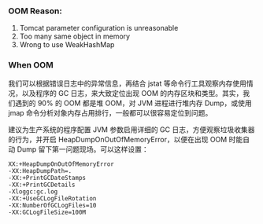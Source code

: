 ### OOM Reason:

1. Tomcat parameter configuration is unreasonable
2. Too many same object in memory
3. Wrong to use WeakHashMap

### When OOM

我们可以根据错误日志中的异常信息，再结合 jstat 等命令行工具观察内存使用情况，以及程序的 GC 日志，来大致定位出现 OOM 的内存区块和类型。其实，我们遇到的 90% 的 OOM 都是堆 OOM，对 JVM 进程进行堆内存 Dump，或使用 jmap 命令分析对象内存占用排行，一般都可以很容易定位到问题。

建议为生产系统的程序配置 JVM 参数启用详细的 GC 日志，方便观察垃圾收集器的行为，并开启 HeapDumpOnOutOfMemoryError，以便在出现 OOM 时能自动 Dump 留下第一问题现场。可以这样设置：

```
XX:+HeapDumpOnOutOfMemoryError 
-XX:HeapDumpPath=. 
-XX:+PrintGCDateStamps 
-XX:+PrintGCDetails 
-Xloggc:gc.log 
-XX:+UseGCLogFileRotation 
-XX:NumberOfGCLogFiles=10 
-XX:GCLogFileSize=100M
```
